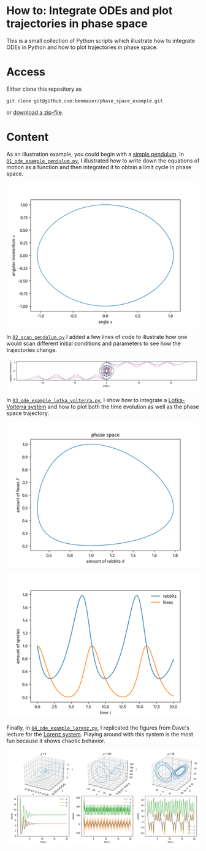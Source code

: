 # How to: Integrate ODEs and plot trajectories in phase space


This is a small collection of Python scripts which illustrate how to integrate ODEs in Python and
how to plot trajectories in phase space. 

# Access

Either clone this repository as 

    git clone git@github.com:benmaier/phase_space_example.git 

or [download a zip-file](https://github.com/benmaier/phase_space_example/archive/master.zip).

# Content

As an illustration example, you could begin with a [simple pendulum](https://bit.ly/2N5azyx). In
[`01_ode_example_pendulum.py`](https://github.com/benmaier/phase_space_example/blob/master/01_ode_example_pendulum.py), 
I illustrated how to write down the equations of motion as a function
and then integrated it to obtain a limit cycle in phase space.

![pendulum-single-run](https://github.com/benmaier/phase_space_example/raw/master/pendulum_single_run.png)

In [`02_scan_pendulum.py`](https://github.com/benmaier/phase_space_example/blob/master/02_scan_pendulum.py) 
I added a few lines of code to illustrate how one would scan different
initial conditions and parameters to see how the trajectories change.

![pendulum-scan](https://github.com/benmaier/phase_space_example/raw/master/pendulum_scan.png)

In [`03_ode_example_lotka_volterra.py`](https://github.com/benmaier/phase_space_example/blob/master/03_ode_example_lotka_volterra.py), 
I show how to integrate a [Lotka-Volterra system](https://en.wikipedia.org/wiki/Lotka%E2%80%93Volterra_equations) and how
to plot both the time evolution as well as the phase space trajectory.

![lotka-volterra](https://github.com/benmaier/phase_space_example/raw/master/rabbits_foxes_phase_space.png)

![lotka-volterra-2](https://github.com/benmaier/phase_space_example/raw/master/rabbits_foxes_trajectories.png)

Finally, in [`04_ode_example_lorenz.py`](https://github.com/benmaier/phase_space_example/blob/master/04_ode_example_lorenz.py),
I replicated the figures from Dave's lecture for the [Lorenz system](https://en.wikipedia.org/wiki/Lorenz_system).
Playing around with this system is the most fun because it shows chaotic behavior.


![lorenz](https://github.com/benmaier/phase_space_example/raw/master/lorenz.png)
